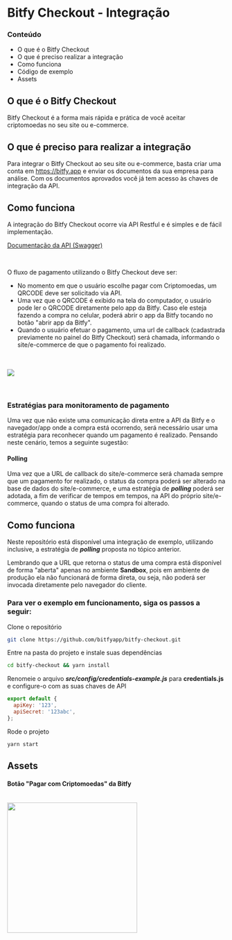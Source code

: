 # Bitfy Checkout - Integração

### Conteúdo

- O que é o Bitfy Checkout
- O que é preciso realizar a integração
- Como funciona
- Código de exemplo
- Assets

## O que é o Bitfy Checkout

Bitfy Checkout é a forma mais rápida e prática de você aceitar criptomoedas no seu site ou e-commerce.

## O que é preciso para realizar a integração

Para integrar o Bitfy Checkout ao seu site ou e-commerce, basta criar uma conta em https://bitfy.app e enviar os documentos da sua empresa para análise. Com os documentos aprovados você já tem acesso às chaves de integração da API.

## Como funciona

A integração do Bitfy Checkout ocorre via API Restful e é simples e de fácil implementação.

[Documentação da API (Swagger)](https://app.swaggerhub.com/apis-docs/bitfy/bitfy-checkout/1.0.0)

<br/>

O fluxo de pagamento utilizando o Bitfy Checkout deve ser:

- No momento em que o usuário escolhe pagar com Criptomoedas, um QRCODE deve ser solicitado via API.
- Uma vez que o QRCODE é exibido na tela do computador, o usuário pode ler o QRCODE diretamente pelo app da Bitfy. Caso ele esteja fazendo a compra no celular, poderá abrir o app da Bitfy tocando no botão "abrir app da Bitfy".
- Quando o usuário efetuar o pagamento, uma url de callback (cadastrada previamente no painel do Bitfy Checkout) será chamada, informando o site/e-commerce de que o pagamento foi realizado.

<br/><br/>
<img src="https://bitfy-assets.s3-sa-east-1.amazonaws.com/checkout/bitfy-checkout-bitfy.png">
<br/><br/><br/>
### Estratégias para monitoramento de pagamento

Uma vez que não existe uma comunicação direta entre a API da Bitfy e o navegador/app onde a compra está ocorrendo, será necessário usar uma estratégia para reconhecer quando um pagamento é realizado. Pensando neste cenário, temos a seguinte sugestão:

#### Polling

Uma vez que a URL de callback do site/e-commerce será chamada sempre que um pagamento for realizado, o status da compra poderá ser alterado na base de dados do site/e-commerce, e uma estratégia de ***polling*** poderá ser adotada, a fim de verificar de tempos em tempos, na API do próprio site/e-commerce, quando o status de uma compra foi alterado.

## Como funciona

Neste repositório está disponível uma integração de exemplo, utilizando inclusive, a estratégia de ***polling*** proposta no tópico anterior.

Lembrando que a URL que retorna o status de uma compra está disponível de forma "aberta" apenas no ambiente **Sandbox**, pois em ambiente de produção ela não funcionará de forma direta, ou seja, não poderá ser invocada diretamente pelo navegador do cliente.

### Para ver o exemplo em funcionamento, siga os passos a seguir:

Clone o repositório
```bash
git clone https://github.com/bitfyapp/bitfy-checkout.git
```

Entre na pasta do projeto e instale suas dependências
```bash
cd bitfy-checkout && yarn install
```

Renomeie o arquivo ***src/config/credentials-example.js*** para **credentials.js** e configure-o com as suas chaves de API
```javascript
export default {
  apiKey: '123',
  apiSecret: '123abc',
};
```

Rode o projeto
```bash
yarn start
```

## Assets

#### Botão "Pagar com Criptomoedas" da Bitfy
<br/>
<img src="https://bitfy-assets.s3-sa-east-1.amazonaws.com/checkout/pay-with-bitfy.png" width="300">